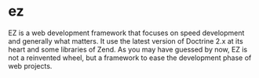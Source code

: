 ez
==

EZ is a web development framework that focuses on speed development and generally what matters. It use the latest version of Doctrine 2.x at its heart and some libraries of Zend. As you may have guessed by now, EZ is not a reinvented wheel, but a framework to ease the development phase of web projects.
